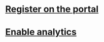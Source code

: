 # [Register on the portal](../portal-register-bot.md)
# [Enable analytics](~/portal-analytics-overview.md)